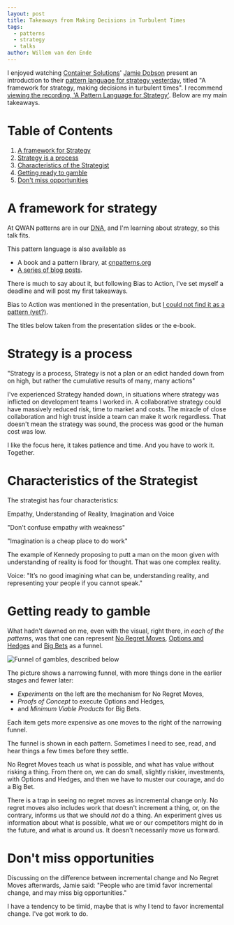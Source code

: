 ```yaml
---
layout: post
title: Takeaways from Making Decisions in Turbulent Times
tags:
  - patterns
  - strategy
  - talks
author: Willem van den Ende
---
```


I enjoyed watching [Container Solutions](https://www.container-solutions.com/a-pattern-language-for-strategy)' [Jamie Dobson](https://twitter.com/JamieDobson) present an introduction to
their [pattern language for strategy yesterday](https://www.container-solutions.com/a-pattern-language-for-strategy), titled "A
framework for strategy, making decisions in turbulent times". I recommend [viewing the recording, 'A Pattern Language for Strategy'](https://www.youtube.com/watch?v=a10_sWM_VuI&feature=youtu.be). Below are my main takeaways.


# Table of Contents

1.  [A framework for Strategy](#orgb0e26fc)
2.  [Strategy is a process](#org8d43407)
3.  [Characteristics of the Strategist](#orgbde66e3)
4.  [Getting ready to gamble](#org17b59d7)
5.  [Don't miss opportunities](#theresalotofopportunity)

# <a id="orgb0e26fc"></a>A framework for strategy

At QWAN patterns are in our [DNA](https://wiki.c2.com/?QualityWithoutaName), and I'm learning about strategy, so this talk
fits.

This pattern language is also available as

-   A book and a pattern library, at [cnpatterns.org](http://www.cnpatterns.org/)
-   [A series of blog posts](https://www.container-solutions.com/a-pattern-language-for-strategy).

There is much to say about it, but following Bias to Action, I've set myself a
deadline and will post my first takeaways.

Bias to Action was mentioned in the presentation, but [I could not find it as a pattern (yet?)](http://www.cnpatterns.org/strategy-risk-reduction).

The titles below taken from the presentation slides or the e-book.


# <a id="org8d43407"></a>Strategy is a process

"Strategy is a process, Strategy is not a plan or an edict handed down from on high, but rather the
cumulative results of many, many actions"

I've experienced Strategy handed down, in situations where strategy was
inflicted on development teams I worked in. A collaborative strategy could have
massively reduced risk, time to market and costs. The miracle of close
collaboration and high trust inside a team can make it work regardless. That
doesn't mean the strategy was sound, the process was good or the human cost was
low.

I like the focus here, it takes patience and time. And you have to work
it. Together.

# <a id="orgbde66e3"></a>Characteristics of the Strategist

The strategist has four characteristics:

Empathy, Understanding of Reality, Imagination and Voice

"Don't confuse empathy with weakness"

"Imagination is a cheap place to do work"

The example of Kennedy proposing to putt a man on the moon given with
understanding of reality is food for thought. That was one complex reality.

Voice: "It’s no good imagining what can be, understanding reality, and
representing your people if you cannot speak."

# <a id="org17b59d7"></a>Getting ready to gamble

What hadn't dawned on me, even with the visual, right there, in _each of the patterns_, was
that one can represent [No Regret Moves](http://www.cnpatterns.org/strategy-risk-reduction/no-regret-moves), [Options and Hedges](http://www.cnpatterns.org/strategy-risk-reduction/options-and-hedges) and [Big Bets](http://www.cnpatterns.org/strategy-risk-reduction/big-bet) as a
funnel.

![Funnel of gambles, described below](http://www.cnpatterns.org/assets/images/No%20regret%20move.png)

The picture shows a narrowing funnel, with more things done in the earlier
stages and fewer later:

- _Experiments_ on the left are the mechanism for No Regret Moves,
- _Proofs of Concept_ to execute Options and Hedges,
- and _Minimum Viable Products_ for Big Bets.

Each item gets more expensive as one moves to the right of the narrowing funnel.

The funnel is shown in each pattern. Sometimes I need to
see, read, and hear things a few times before they settle.

No Regret Moves teach us what is possible, and what has value without risking a
thing. From there on, we can do small, slightly riskier, investments, with
Options and Hedges, and then we have to muster our courage, and do a Big Bet.

There is a trap in seeing no regret moves as incremental change only. No regret
moves also includes work that doesn't increment a thing, or, on the contrary, informs us that we should _not_ do a thing. An experiment gives us
information about what is possible, what we or our competitors might do in the
future, and what is around us. It doesn't necessarily move us forward.

# <a id="theresalotofopportunity"></a>Don't miss opportunities

Discussing on the difference between incremental change and No Regret Moves
afterwards, Jamie said: "People who are timid favor incremental change, and may
miss big opportunities."

I have a tendency to be timid, maybe that is why I tend to favor incremental
change. I've got work to do.
